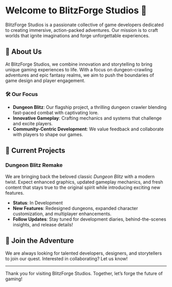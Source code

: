 # Welcome to BlitzForge Studios 🚀

BlitzForge Studios is a passionate collective of game developers dedicated to creating immersive, action-packed adventures. Our mission is to craft worlds that ignite imaginations and forge unforgettable experiences.

## 🌟 About Us
At BlitzForge Studios, we combine innovation and storytelling to bring unique gaming experiences to life. With a focus on dungeon-crawling adventures and epic fantasy realms, we aim to push the boundaries of game design and player engagement.

### 🛠️ Our Focus
- **Dungeon Blitz**: Our flagship project, a thrilling dungeon crawler blending fast-paced combat with captivating lore.
- **Innovative Gameplay**: Crafting mechanics and systems that challenge and excite players.
- **Community-Centric Development**: We value feedback and collaborate with players to shape our games.

## 🚧 Current Projects
### **Dungeon Blitz Remake**  
We are bringing back the beloved classic *Dungeon Blitz* with a modern twist. Expect enhanced graphics, updated gameplay mechanics, and fresh content that stays true to the original spirit while introducing exciting new features.

- **Status**: In Development
- **New Features**: Redesigned dungeons, expanded character customization, and multiplayer enhancements.
- **Follow Updates**: Stay tuned for development diaries, behind-the-scenes insights, and release details!

## 🤝 Join the Adventure
We are always looking for talented developers, designers, and storytellers to join our quest. Interested in collaborating? Let us know!

---

Thank you for visiting BlitzForge Studios. Together, let’s forge the future of gaming!
